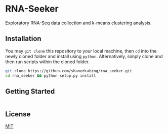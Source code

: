 # RNA-Seeker

Exploratory RNA-Seq data collection and k-means clustering analysis.

## Installation

You may `git clone` this repository to your local machine, then `cd` into the
newly cloned folder and install using `python`. Alternatively, simply clone and
then run scripts within the cloned folder.

```bash
git clone https://github.com/shanedrabing/rna_seeker.git
cd rna_seeker && python setup.py install
```

## Getting Started

```python

```

## License

[MIT](https://choosealicense.com/licenses/mit/)
